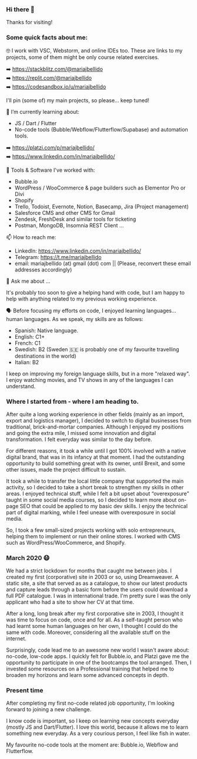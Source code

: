 ### Hi there 👋

Thanks for visiting!

### Some quick facts about me:

🤓 I work with VSC, Webstorm, and online IDEs too. These are links to my projects, some of them might be only course related exercises. 

➡️ https://stackblitz.com/@mariajbellido \
➡️ https://replit.com/@mariajbellido \
➡️ https://codesandbox.io/u/mariajbellido


I'll pin (some of) my main projects, so please... keep tuned! 



🌱 I’m currently learning about: 

- JS / Dart / Flutter 
- No-code tools (Bubble/Webflow/Flutterflow/Supabase) and automation tools. 


➡️ https://platzi.com/p/mariajbellido/ \
➡️ https://www.linkedin.com/in/mariajbellido/

🥳 Tools & Software I've worked with: 

- Bubble.io 
- WordPress / WooCommerce & page builders such as Elementor Pro or Divi 
- Shopify 
- Trello, Todoist, Evernote, Notion, Basecamp, Jira (Project management)
- Salesforce CMS and other CMS for Gmail
- Zendesk, FreshDesk and similar tools for ticketing 
- Postman, MongoDB, Insomnia REST Client ...


📫 How to reach me:

- LinkedIn: https://www.linkedin.com/in/mariajbellido/
- Telegram: https://t.me/mariajbellido
- email: mariajbellido (at) gmail (dot) com || (Please, reconvert these email addresses accordingly)



💬 Ask me about ... 

It's probably too soon to give a helping hand with code, but I am happy to help with anything related to my previous working experience. 


🗣 Before focusing my efforts on code, I enjoyed learning languages... human languages. As we speak, my skills are as follows:

- Spanish: Native language.
- English: C1+
- French: C1
- Swedish: B2 (Sweden 🇸🇪 is probably one of my favourite travelling destinations in the world)
- Italian: B2


I keep on improving my foreign language skills, but in a more "relaxed way". I enjoy watching movies, and TV shows in any of the languages I can understand.


### Where I started from - where I am heading to.

After quite a long working experience in other fields (mainly as an import, export and logistics manager), I decided to switch to digital businesses from traditional, brick-and-mortar companies. Although I enjoyed my positions and going the extra mile, I missed some innovation and digital transformation. I felt everyday was similar to the day before. 

For different reasons, it took a while until I got 100% involved with a native digital brand, that was in its infancy at that moment. I had the outstanding opportunity to build something great with its owner, until Brexit, and some other issues, made the project difficult to sustain.

It took a while to transfer the local little company that supported the main activity, so I decided to take a short break to strengthen my skills in other areas. I enjoyed technical stuff, while I felt a bit upset about “overexposure” taught in some social media courses, so I decided to learn more about on-page SEO that could be applied to my basic dev skills.  I enjoy the technical part of digital marking, while I feel unease with overexposure in social media. 

So, I took a few small-sized projects working with solo entrepreneurs, helping them to implement or run their online stores. I worked with CMS such as WordPress/WooCommerce, and Shopify. 

### **March 2020** 😷

We had a strict lockdown for months that caught me between jobs. 
I created my first (corporative) site in 2003 or so, using Dreamweaver. A static site, a site that served as as a catalogue, to show our latest products and capture leads through a basic form before the users could download a full PDF catalogue. I was in international trade.
I'm pretty sure I was the only applicant who had a site to show her CV at that time.

After a long, long break after my first corporative site in 2003, I thought it was time to focus on code, once and for all.
As a self-taught person who had learnt some human languages on her own, I thought I could do the same with code. Moreover, considering all the available stuff on the internet.

Surprisingly, code lead me to an awesome new world I wasn't aware about: no-code, low-code apps.  I quickly felt for Bubble.io, and Platzi gave me the opportunity to participate in one of the bootcamps the tool arranged.   Then, I invested some resources on a Professional training that helped me to broaden my horizons and learn some advanced concepts in depth. 

### **Present time**

After completing my first no-code related job opportunity, I'm looking forward to joining a new challenge. 

I know code is important, so I keep on learning new concepts everyday (mostly JS and Dart/Flutter).  I love this world, because it allows me to learn something new everyday.  As a very courious person, I feel like fish in water.   

My favourite no-code tools at the moment are: Bubble.io, Webflow and Flutterflow. 
